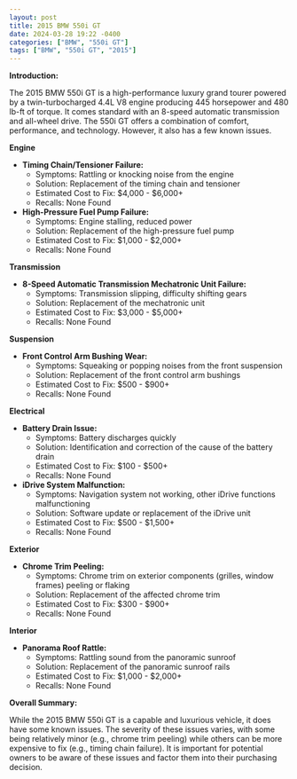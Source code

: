 ```yaml
---
layout: post
title: 2015 BMW 550i GT
date: 2024-03-28 19:22 -0400
categories: ["BMW", "550i GT"]
tags: ["BMW", "550i GT", "2015"]
---
```

**Introduction:**

The 2015 BMW 550i GT is a high-performance luxury grand tourer powered by a twin-turbocharged 4.4L V8 engine producing 445 horsepower and 480 lb-ft of torque. It comes standard with an 8-speed automatic transmission and all-wheel drive. The 550i GT offers a combination of comfort, performance, and technology. However, it also has a few known issues.

**Engine**

* **Timing Chain/Tensioner Failure:**
    * Symptoms: Rattling or knocking noise from the engine
    * Solution: Replacement of the timing chain and tensioner
    * Estimated Cost to Fix: $4,000 - $6,000+
    * Recalls: None Found
* **High-Pressure Fuel Pump Failure:**
    * Symptoms: Engine stalling, reduced power
    * Solution: Replacement of the high-pressure fuel pump
    * Estimated Cost to Fix: $1,000 - $2,000+
    * Recalls: None Found

**Transmission**

* **8-Speed Automatic Transmission Mechatronic Unit Failure:**
    * Symptoms: Transmission slipping, difficulty shifting gears
    * Solution: Replacement of the mechatronic unit
    * Estimated Cost to Fix: $3,000 - $5,000+
    * Recalls: None Found

**Suspension**

* **Front Control Arm Bushing Wear:**
    * Symptoms: Squeaking or popping noises from the front suspension
    * Solution: Replacement of the front control arm bushings
    * Estimated Cost to Fix: $500 - $900+
    * Recalls: None Found

**Electrical**

* **Battery Drain Issue:**
    * Symptoms: Battery discharges quickly
    * Solution: Identification and correction of the cause of the battery drain
    * Estimated Cost to Fix: $100 - $500+
    * Recalls: None Found
* **iDrive System Malfunction:**
    * Symptoms: Navigation system not working, other iDrive functions malfunctioning
    * Solution: Software update or replacement of the iDrive unit
    * Estimated Cost to Fix: $500 - $1,500+
    * Recalls: None Found

**Exterior**

* **Chrome Trim Peeling:**
    * Symptoms: Chrome trim on exterior components (grilles, window frames) peeling or flaking
    * Solution: Replacement of the affected chrome trim
    * Estimated Cost to Fix: $300 - $900+
    * Recalls: None Found

**Interior**

* **Panorama Roof Rattle:**
    * Symptoms: Rattling sound from the panoramic sunroof
    * Solution: Replacement of the panoramic sunroof rails
    * Estimated Cost to Fix: $1,000 - $2,000+
    * Recalls: None Found

**Overall Summary:**

While the 2015 BMW 550i GT is a capable and luxurious vehicle, it does have some known issues. The severity of these issues varies, with some being relatively minor (e.g., chrome trim peeling) while others can be more expensive to fix (e.g., timing chain failure). It is important for potential owners to be aware of these issues and factor them into their purchasing decision.

